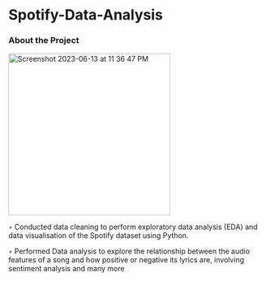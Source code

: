 # Spotify-Data-Analysis
### About the Project 


<img width="319" align="center" alt="Screenshot 2023-06-13 at 11 36 47 PM" src="https://github.com/rutuja-jadhav29/Spotify-Data-Analysis/assets/126754368/607882ef-f01a-4433-984a-ebd46671a6dc">


◦ Conducted data cleaning to perform exploratory data analysis (EDA) and data visualisation of the Spotify dataset using Python.

◦ Performed Data analysis to explore the relationship between the audio features of a song and how positive or negative its lyrics are, involving    sentiment analysis and many more

